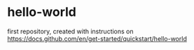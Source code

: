 # hello-world
first repository, created with instructions on https://docs.github.com/en/get-started/quickstart/hello-world
